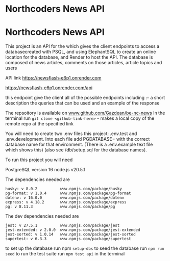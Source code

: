 # Northcoders News API

# Northcoders News API

This project is an API for the which gives the client endpoints to access a databasecreated with PSQL, and 
using ElephantSQL to create an online location for the database, and Render to host the API.
The database is composed of news articles, comments on those articles, article topics and users

API link https://newsflash-e6p1.onrender.com

https://newsflash-e6p1.onrender.com/api

this endpoint give the client all of the possible endpoints
including :-    a short description
                the queries that can be used
                and an example of the response

The repsoitory is available on www.github.com/Gazdean/be-nc-news
In the terminal run `git clone <github-link-here>` - makes a local copy of the remote repo at the specified link


You will need to create two .env files this project: .env.test and .env.development.
Into each file add PGDATABASE= with the correct database name for that environment.
(There is a .env.example text file which shows this)
(also see /db/setup.sql for the database names).

To run this project you will need

PostgreSQL version 16
node.js v20.5.1

The dependencies needed are

    husky: v 8.0.2          www.npmjs.com/package/husky
    pg-format: v 1.0.4      www.npmjs.com/package/pg-format
    dotenv: v 16.0.0        www.npmjs.com/package/dotenv       
    express: v 4.18.2       www.npmjs.com/package/express
    pg: v 8.11.3            www.npmjs.com/package/pg

The dev dependencies needed are

    
    jest: v 27.5.1          www.npmjs.com/package/jest
    jest-extended: v 2.0.0  www.npmjs.com/package/jest-extended
    jest-sorted: v 1.0.14   www.npmjs.com/package/jest-sorted
    supertest: v 6.3.3      www.npmjs.com/package/supertest

to set up the database run npm `setup-dbs`
to seed the database run `npm run seed`
to run the test suite run `npm test api` in the terminal 
